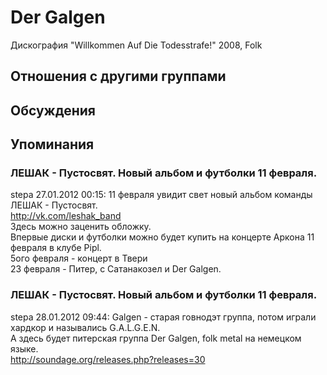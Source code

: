 # Der Galgen

Дискография
"Willkommen Auf Die Todesstrafe!" 2008, Folk

## Отношения с другими группами


## Обсуждения


## Упоминания

### ЛЕШАК - Пустосвят. Новый альбом и футболки 11 февраля.

stepa 27.01.2012 00:15:
11 февраля увидит свет новый альбом команды ЛЕШАК - Пустосвят.<BR><A HREF="http://vk.com/leshak_band" TARGET="_blank">http://vk.com/leshak_band</A> <BR>Здесь можно заценить обложку.<BR>Впервые диски и футболки можно будет купить на концерте Аркона 11 февраля в клубе Pipl.<BR>5ого февраля - концерт в Твери<BR>23 февраля - Питер, с Сатанакозел и  Der Galgen.

### ЛЕШАК - Пустосвят. Новый альбом и футболки 11 февраля.

stepa 28.01.2012 09:44:
Galgen - старая говнодэт группа, потом играли хардкор и назывались G.A.L.G.E.N.<BR>А здесь будет питерская группа Der Galgen, folk metal на немецком языке.<BR><A HREF="http://soundage.org/releases.php?releases=30" TARGET="_blank">http://soundage.org/releases.php?releases=30</A>

